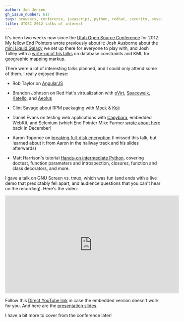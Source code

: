 ```yaml
---
author: Jon Jensen
gh_issue_number: 617
tags: browsers, conference, javascript, python, redhat, security, sysadmin, virtualization
title: UTOSC 2012 talks of interest
---
```


It's been two weeks now since the [Utah Open Source Conference](http://conference.utos.org/) for 2012. My fellow End Pointers wrote previously about it: Josh Ausborne about the [mini Liquid Galaxy](http://blog.endpoint.com/2012/05/end-point-at-utah-open-source.html) we set up there for everyone to play with, and Josh Tolley with a [write-up of his talks](http://blog.endpoint.com/2012/05/utosc-recap.html) on database constraints and KML for geographic mapping markup.

There were a lot of interesting talks planned, and I could only attend some of them. I really enjoyed these:

- Rob Taylor on [AngularJS](http://angularjs.org/)

- Brandon Johnson on Red Hat's virtualization with [oVirt](http://www.ovirt.org/), [Spacewalk](http://spacewalk.redhat.com/), [Katello](http://katello.org/), and [Aeolus](http://www.aeolusproject.org/)

- Clint Savage about RPM packaging with [Mock](http://fedoraproject.org/wiki/Projects/Mock) & [Koji](http://fedoraproject.org/wiki/Koji)

- Daniel Evans on testing web applications with [Capybara](https://github.com/jnicklas/capybara), embedded WebKit, and Selenium (which End Pointer Mike Farmer [wrote about here](http://blog.endpoint.com/2011/12/running-integration-tests-in-webkit.html) back in December)

- Aaron Toponce on [breaking full-disk encryption](http://aarontoponce.org/presents/breaking-encryption/) (I missed this talk, but learned about it from Aaron in the hallway track and his slides afterwards)

- Matt Harrison's tutorial [Hands-on intermediate Python](http://hairysun.com/blog/2012/05/04/utah-open-source-conference-python-tutorial-materials/), covering doctest, function parameters and introspection, closures, function and class decorators, and more.

I gave a talk on GNU Screen vs. tmux, which was fun (and ends with a live demo that predictably fell apart, and audience questions that you can't hear on the recording). Here's the video:

<iframe allowfullscreen="" frameborder="0" height="315" src="http://www.youtube.com/embed/QxTse5Elq8s" width="560"></iframe>

Follow this [Direct YouTube link](https://www.youtube.com/watch?v=QxTse5Elq8s) in case the embedded version doesn't work for you. And here are the [presentation slides](http://jon.endpoint.com/utosc-2012/screen-vs-tmux-faceoff.html).

I have a bit more to cover from the conference later!
